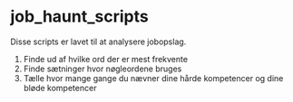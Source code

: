 # job_haunt_scripts

Disse scripts er lavet til at analysere jobopslag.

1. Finde ud af hvilke ord der er mest frekvente
2. Finde sætninger hvor nøgleordene bruges
3. Tælle hvor mange gange du nævner dine hårde kompetencer og dine bløde kompetencer
